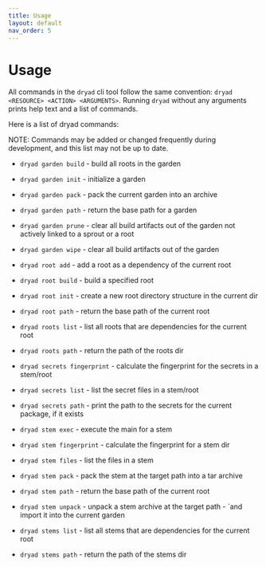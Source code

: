 ```yaml
---
title: Usage
layout: default
nav_order: 5
---
```


# Usage

All commands in the `dryad` cli tool follow the same convention:
`dryad <RESOURCE> <ACTION> <ARGUMENTS>`.  Running `dryad` without any arguments prints help text and a list of commands.

Here is a list of dryad commands:

NOTE: Commands may be added or changed frequently during development, and this list may not be up to date.

- `dryad garden build` - build all roots in the garden
- `dryad garden init` - initialize a garden
- `dryad garden pack` - pack the current garden into an archive 
- `dryad garden path` - return the base path for a garden
- `dryad garden prune` - clear all build artifacts out of the garden not actively linked to a sprout or a root
- `dryad garden wipe` - clear all build artifacts out of the garden

- `dryad root add` - add a root as a dependency of the current root
- `dryad root build` - build a specified root
- `dryad root init` - create a new root directory structure in the current dir
- `dryad root path` - return the base path of the current root

- `dryad roots list` - list all roots that are dependencies for the current root
- `dryad roots path` - return the path of the roots dir

- `dryad secrets fingerprint` - calculate the fingerprint for the secrets in a stem/root
- `dryad secrets list` - list the secret files in a stem/root
- `dryad secrets path` - print the path to the secrets for the current package, if it exists

- `dryad stem exec` - execute the main for a stem
- `dryad stem fingerprint` - calculate the fingerprint for a stem dir
- `dryad stem files` - list the files in a stem
- `dryad stem pack` - pack the stem at the target path into a tar archive
- `dryad stem path` - return the base path of the current root
- `dryad stem unpack` - unpack a stem archive at the target path - `and import it into the current garden

- `dryad stems list` - list all stems that are dependencies for the current root
- `dryad stems path` - return the path of the stems dir

